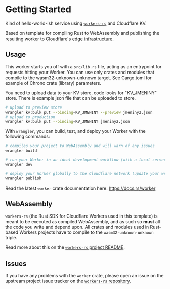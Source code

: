# Getting Started

Kind of hello-world-ish service using [`workers-rs`](https://github.com/cloudflare/workers-rs) and Cloudflare KV.

Based on template for compiling Rust to WebAssembly and publishing the resulting worker to 
Cloudflare's [edge infrastructure](https://www.cloudflare.com/network/).

## Usage 

This worker starts you off with a `src/lib.rs` file, acting as an entrypoint for requests hitting
your Worker. You can use only crates and modules that compile to the wasm32-unknown-unknown target. See Cargo.toml for example of Chrono crate (library) parameters.

You need to upload data to your KV store, code looks for "KV_JMENINY" store. There is example json file that can be uploaded to store.

```bash
# upload to preview store
wrangler kv:bulk put --binding=KV_JMENINY --preview jmeniny2.json
# upload to production
wrangler kv:bulk put --binding=KV_JMENINY jmeniny2.json
```

With `wrangler`, you can build, test, and deploy your Worker with the following commands: 

```bash
# compiles your project to WebAssembly and will warn of any issues
wrangler build 

# run your Worker in an ideal development workflow (with a local server, file watcher & more)
wrangler dev

# deploy your Worker globally to the Cloudflare network (update your wrangler.toml file for configuration)
wrangler publish
```

Read the latest `worker` crate documentation here: https://docs.rs/worker

## WebAssembly

`workers-rs` (the Rust SDK for Cloudflare Workers used in this template) is meant to be executed as 
compiled WebAssembly, and as such so **must** all the code you write and depend upon. All crates and
modules used in Rust-based Workers projects have to compile to the `wasm32-unknown-unknown` triple. 

Read more about this on the [`workers-rs` project README](https://github.com/cloudflare/workers-rs).

## Issues

If you have any problems with the `worker` crate, please open an issue on the upstream project 
issue tracker on the [`workers-rs` repository](https://github.com/cloudflare/workers-rs).



